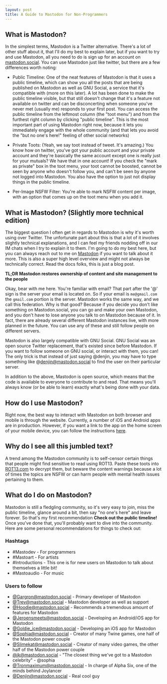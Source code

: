 ```yaml
---
layout: post
title: A Guide to Mastodon for Non-Programmers
---
```


## What is Mastodon?

In the simplest terms, Mastodon is a Twitter alternative. There's a lot of other stuff about it, that I'll do my best to explain later, but if you want to try and use Mastodon, all you need to do is sign up for an account on [mastodon.social](https://mastodon.social).  You can use Mastodon just like twitter, but there are a few differences worth noting:

* Public Timeline: One of the neat features of Mastodon is that it uses a public timeline, which can show you all the posts that are being published on Mastodon as well as GNU Social, a service that it's compatible with (more on this later).  A lot has been done to make the public timeline visible, but that still doesn't change that it's a feature not available on twitter and can be disconcerting when someone you've never met (usually me) responds to your first post. You can access the public timeline from the leftmost column (the "toot menu") and from the furthest right column by clicking "public timeline".  This is the most important part of using Mastodon right now, because it lets you immediately engage with the whole community (and that lets you avoid the "but no one's here!" feeling of other social networks)

* Private Toots: (Yeah, we say toot instead of tweet.  It's amazing.) You know how on twitter, you've got your public account and your private account and they're basically the same account except one is really just for your mutuals?  We have that in one account! If you check the "mark as private" box in the toot menu, your toot cannot be boosted, cannot be seen by anyone who doesn't follow you, and can't be seen by anyone not logged into Mastodon. You also have the option to just not display things in the public timeline.

* Per-Image NSFW Filter: You're able to mark NSFW content per image, with an option that comes up on the toot menu when you add it.

## What is Mastodon? (Slightly more technical edition)

The biggest question I often get in regards to Mastodon is why it's worth using over Twitter. The unfortunate part about this is that a lot of it involves slightly technical explanations, and I can feel my friends nodding off in our IM chats when I try to explain it to them.  I'm going to do my best here, but you can always reach out to me on [Mastodon](https://mastodon.social/users/denjin) if you want to talk about it more. This is also a super high level overview and might not always be technically correct.  Read the docs folks, this is just a blog post.

**TL;DR Mastodon restores ownership of content and site management to the people**

Okay, bear with me here.  You're familiar with email?  That part after the '@' sign is the server your email is located on.  So if your email is `me@gmail.com` the `gmail.com` portion is the server.  Mastodon works the same way, and we call this federation.  Why is that good?  Because if you decide you don't like something on Mastodon.social, you can go and make your own Mastodon, and you don't have to lose anyone you talk to on Mastodon because of it. In fact, there are already several different Mastodon instances live, with more planned in the future.  You can use any of these and still follow people on different servers.

Mastodon is also largely compatible with GNU Social.  GNU Social was an open source Twitter replacement, that's existed since before Mastodon.  If you want to follow someone on GNU social, or interact with them, you can! The only trick is that instead of just saying @denjin, you may have to type something like @denjin@mastodon.social to find the user on their particular server.

In addition to the above, Mastodon is open source, which means that the code is available to everyone to contribute to and read.  That means you'll always know (or be able to learn) exactly what's being done with your data.

## How do I use Mastodon?

Right now, the best way to interact with Mastodon on both browser and mobile is through the website.  Currently, a number of iOS and Android apps are in production.  However, if you want a link to the app on the home screen of your mobile device, you can follow the instructions [here](http://www.howtogeek.com/196087/how-to-add-websites-to-the-home-screen-on-any-smartphone-or-tablet/).

## Why do I see all this jumbled text?

A trend among the Mastodon community is to self-censor certain things that people might find sensitive to read using ROT13.  Paste these toots into [ROT13.com](http://rot13.com) to decrypt them, but beware the content warnings because a lot of times the topics are NSFW or can harm people with mental health issues pertaining to them.

## What do I do on Mastodon?

Mastodon is still a fledgling community, so it's very easy to join, miss the public timeline, glance around a bit, then say "no one's here" and leave forever. So that's my first recommendation **Check out the public timeline!** Once you've done that, you'll probably want to dive into the community.  Here are some personal recommendations for things to check out:

### Hashtags
* #Mastodev - For programmers
* #Mastoart - For artists
* #Introductions - This one is for new users on Mastodon to talk about themselves a little bit!
* #Mastoaudio - For music

### Users to follow
* [@Gargron@mastodon.social](https://mastodon.social/users/Gargron) - Primary developer of Mastodon
* [@Trev@mastodon.social](https://mastodon.social/users/Trev) - Mastodon developer as well as support
* [@Hoodie@mastodon.social](https://mastodon.social/users/hoodie) - Recommends a tremendous amount of features for Mastodon
* [@Jeroensmeets@mastodon.social](https://mastodon.social/users/jeroensmeets) - Developing an Android/iOS app for Mastodon
* [@Goldie_ice@mastodon.social](https://mastodon.social/users/goldie_ice) - Developing an iOS app for Mastodon
* [@Sophia@mastodon.social](https://mastodon.social/users/sophia) - Creator of many Twine games, one half of the Mastodon power couple
* [@Slimekat@mastodon.social](https://mastodon.social/users/Slimekat) - Creator of many video games, the other half of the Mastodon power couple
* [@jk@mastodon.social](https://mastodon.social/users/jk) - "The closest thing we've got to a Mastodon celebrity" - @sophia
* [@Tronmaximum@mastodon.social](https://mastodon.social/users/tronmaximum) - In charge of Alpha Six, one of the minds behind Joylancer
* [@Denjin@mastodon.social](https://mastodon.social/users/denjin) - Real cool guy
